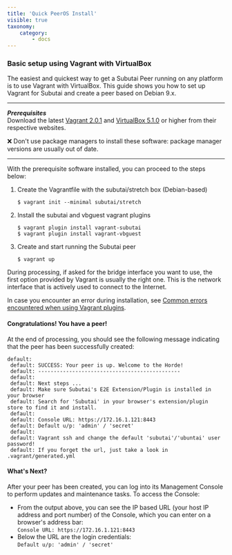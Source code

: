 ```yaml
---
title: 'Quick PeerOS Install'
visible: true
taxonomy:
    category:
        - docs
---
```


### Basic setup using Vagrant with VirtualBox
The easiest and quickest way to get a Subutai Peer running on any platform is to use Vagrant with VirtualBox. This guide shows you how to set up Vagrant for Subutai and create a peer based on Debian 9.x.

***
**_Prerequisites_**  
Download the latest [Vagrant 2.0.1](https://www.vagrantup.com/downloads.html) and [VirtualBox 5.1.0](https://www.virtualbox.org/wiki/Downloads) or higher from their respective websites.    

❌ Don't use package managers to install these software: package manager versions are usually out of date. 
***

With the prerequisite software installed, you can proceed to the steps below:

1. Create the Vagrantfile with the subutai/stretch box (Debian-based)   

   `$ vagrant init --minimal subutai/stretch`

2. Install the subutai and vbguest vagrant plugins   

   `$ vagrant plugin install vagrant-subutai`   
   `$ vagrant plugin install vagrant-vbguest`   

3. Create and start running the Subutai peer   

   `$ vagrant up`

During processing, if asked for the bridge interface you want to use, the first option provided by Vagrant is usually the right one. This is the network interface that is actively used to connect to the Internet.

In case you encounter an error during installation, see [Common errors encountered when using Vagrant plugins](../maintain-vagrant-plugins#common-errors).

#### Congratulations! You have a peer!

At the end of processing, you should see the following message indicating that the peer has been successfully created:

```
default:
 default: SUCCESS: Your peer is up. Welcome to the Horde!
 default: ----------------------------------------------
 default:
 default: Next steps ...
 default: Make sure Subutai's E2E Extension/Plugin is installed in your browser
 default: Search for 'Subutai' in your browser's extension/plugin store to find it and install.
 default:
 default: Console URL: https://172.16.1.121:8443
 default: Default u/p: 'admin' / 'secret'
 default:
 default: Vagrant ssh and change the default 'subutai'/'ubuntai' user password!
 default: If you forget the url, just take a look in .vagrant/generated.yml
``` 

#### What's Next?

After your peer has been created, you can log into its Management Console to perform updates and maintenance tasks. To access the Console: 

- From the output above, you can see the IP based URL (your host IP address and port number) of the Console, which you can enter on a browser's address bar:   
`Console URL: https://172.16.1.121:8443`
- Below the URL are the login credentials:   
`Default u/p: 'admin' / 'secret'`
